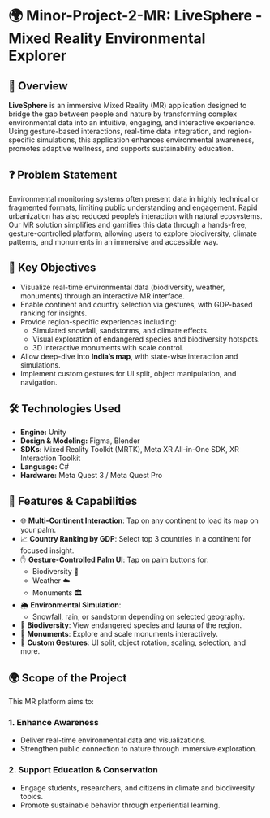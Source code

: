# 🌍 Minor-Project-2-MR: **LiveSphere - Mixed Reality Environmental Explorer**

## 🚀 Overview
**LiveSphere** is an immersive Mixed Reality (MR) application designed to bridge the gap between people and nature by transforming complex environmental data into an intuitive, engaging, and interactive experience. Using gesture-based interactions, real-time data integration, and region-specific simulations, this application enhances environmental awareness, promotes adaptive wellness, and supports sustainability education.

## ❓ Problem Statement
Environmental monitoring systems often present data in highly technical or fragmented formats, limiting public understanding and engagement. Rapid urbanization has also reduced people’s interaction with natural ecosystems. Our MR solution simplifies and gamifies this data through a hands-free, gesture-controlled platform, allowing users to explore biodiversity, climate patterns, and monuments in an immersive and accessible way.

## 🎯 Key Objectives
- Visualize real-time environmental data (biodiversity, weather, monuments) through an interactive MR interface.
- Enable continent and country selection via gestures, with GDP-based ranking for insights.
- Provide region-specific experiences including:
  - Simulated snowfall, sandstorms, and climate effects.
  - Visual exploration of endangered species and biodiversity hotspots.
  - 3D interactive monuments with scale control.
- Allow deep-dive into **India’s map**, with state-wise interaction and simulations.
- Implement custom gestures for UI split, object manipulation, and navigation.

## 🛠 Technologies Used
- **Engine:** Unity
- **Design & Modeling:** Figma, Blender
- **SDKs:** Mixed Reality Toolkit (MRTK), Meta XR All-in-One SDK, XR Interaction Toolkit
- **Language:** C#
- **Hardware:** Meta Quest 3 / Meta Quest Pro

## 🧠 Features & Capabilities
- 🌐 **Multi-Continent Interaction**: Tap on any continent to load its map on your palm.
- 📈 **Country Ranking by GDP**: Select top 3 countries in a continent for focused insight.
- ✋ **Gesture-Controlled Palm UI**: Tap on palm buttons for:
  - Biodiversity 🌿
  - Weather ☁️
  - Monuments 🏛️
- 🌦️ **Environmental Simulation**:
  - Snowfall, rain, or sandstorm depending on selected geography.
- 🦜 **Biodiversity**: View endangered species and fauna of the region.
- 🏯 **Monuments**: Explore and scale monuments interactively.
- 🧤 **Custom Gestures**: UI split, object rotation, scaling, selection, and more.

## 🌍 Scope of the Project
This MR platform aims to:

### 1. Enhance Awareness
- Deliver real-time environmental data and visualizations.
- Strengthen public connection to nature through immersive exploration.

### 2. Support Education & Conservation
- Engage students, researchers, and citizens in climate and biodiversity topics.
- Promote sustainable behavior through experiential learning.

